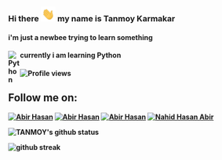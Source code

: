### Hi there <img src='https://github.com/tk007-git/tk007-git/blob/main/hi.gif' height='30px'> my name is Tanmoy Karmakar
####  i'm just a newbee trying to learn something
####  <b>currently i am learning Python<b/><img align="left" alt="Python" width="24px" src="https://cdn.jsdelivr.net/npm/simple-icons@3.2.0/icons/python.svg" />
#### 

![Profile views](https://gpvc.arturio.dev/tk007-git)  
  
  ## Follow me on:
[![Abir Hasan](https://img.icons8.com/fluent/48/000000/twitter.png)][twitter]
[![Abir Hasan](https://img.icons8.com/fluent/48/000000/instagram-new.png)][instagram]
[![Abir Hasan](https://img.icons8.com/fluent/48/000000/telegram-app.png)][telegram]
[![Nahid Hasan Abir](https://img.icons8.com/fluent/48/000000/facebook-new.png)][facebook]


[twitter]: https://twitter.com/tanmoy__k
[instagram]: https://instagram.com/tanmoy.jpg
[telegram]: https://t.me/tk007
[facebook]: https://facebook.com/T0NY007

 
  
![TANMOY's github status](https://github-readme-stats.vercel.app/api?username=zaidkhan0997&show_icons=true&count_private=true&hide_border=false&theme=radical&line_height=27&include_all_commits=true)  

  

![github streak](https://github-readme-streak-stats.herokuapp.com/?user=zaidkhan0997&show_icons=true&locale=en&layout=compact&theme=radical&line_height=0) 
